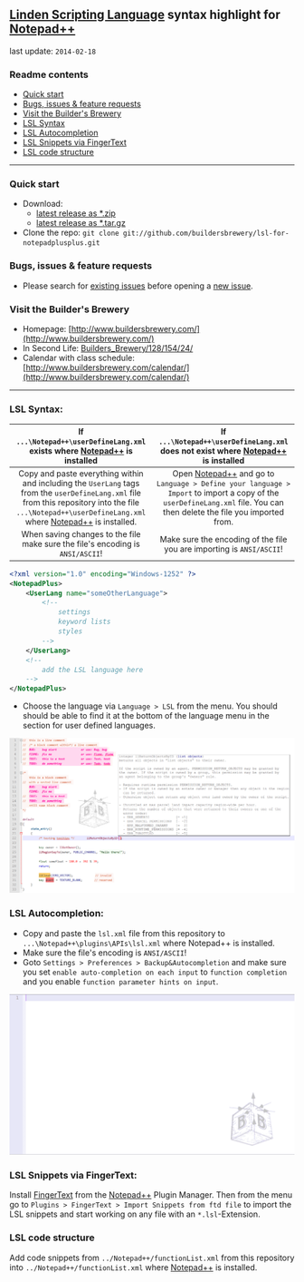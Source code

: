 ## [Linden Scripting Language](http://wiki.secondlife.com/wiki/LSL_Portal) syntax highlight for [Notepad++](http://notepad-plus-plus.org/)

last update: `2014-02-18`

### Readme contents

* [Quick start](#quick-start)
* [Bugs, issues & feature requests](#bugs-issues--feature-requests)
* [Visit the Builder's Brewery](#visit-the-builders-brewery)
* [LSL Syntax](#lsl-syntax)
* [LSL Autocompletion](#lsl-autocompletion)
* [LSL Snippets via FingerText](#lsl-snippets-via-fingertext)
* [LSL code structure](#lsl-code-structure)

___

### Quick start

* Download:
  * [latest release as *.zip](https://github.com/buildersbrewery/lsl-for-notepadplusplus/archive/master.zip)
  * [latest release as *.tar.gz](https://github.com/buildersbrewery/lsl-for-notepadplusplus/archive/master.tar.gz)
* Clone the repo: `git clone git://github.com/buildersbrewery/lsl-for-notepadplusplus.git`

### Bugs, issues & feature requests

* Please search for [existing issues](https://github.com/buildersbrewery/lsl-for-notepadplusplus/issues/) before opening a [new issue](https://github.com/buildersbrewery/lsl-for-notepadplusplus/issues/new/).

### Visit the Builder's Brewery

* Homepage: [http://www.buildersbrewery.com/](http://www.buildersbrewery.com/)
* In Second Life: [Builders_Brewery/128/154/24/](http://maps.secondlife.com/secondlife/Builders%20Brewery/128/154/24/)
* Calendar with class schedule: [http://www.buildersbrewery.com/calendar/](http://www.buildersbrewery.com/calendar/)

___

### LSL Syntax:

| If `...\Notepad++\userDefineLang.xml` exists where [Notepad++](http://notepad-plus-plus.org/) is installed | If `...\Notepad++\userDefineLang.xml` does not exist where [Notepad++](http://notepad-plus-plus.org/) is installed |
|:---:|:---:|
| Copy and paste everything within and including the `UserLang` tags from the `userDefineLang.xml` file from this repository into the file `...\Notepad++\userDefineLang.xml` where [Notepad++](http://notepad-plus-plus.org/) is installed. | Open [Notepad++](http://notepad-plus-plus.org/) and go to `Language > Define your language > Import` to import a copy of the `userDefineLang.xml` file. You can then delete the file you imported from. |
| When saving changes to the file make sure the file's encoding is `ANSI/ASCII`! | Make sure the encoding of the file you are importing is `ANSI/ASCII`! |

```xml
<?xml version="1.0" encoding="Windows-1252" ?>
<NotepadPlus>
    <UserLang name="someOtherLanguage">
        <!--
            settings
            keyword lists
            styles
        -->
    </UserLang>
    <!--
        add the LSL language here
    -->
</NotepadPlus>
```

* Choose the language via `Language > LSL` from the menu. You should should be able to find it at the bottom of the language menu in the section for user defined languages.

![LSL Syntax](static/lsl_syntax.png)

### LSL Autocompletion:

* Copy and paste the `lsl.xml` file from this repository to `...\Notepad++\plugins\APIs\lsl.xml` where Notepad++ is installed.
* Make sure the file's encoding is `ANSI/ASCII`!
* Goto `Settings > Preferences > Backup&Autocompletion` and make sure you set `enable auto-completion on each input` to `function completion` and you enable `function parameter hints on input`.

![LSL Autocompletion](static/lsl_autocompletion.gif)

### LSL Snippets via FingerText:

Install [FingerText](https://github.com/erinata/FingerText) from the [Notepad++](http://notepad-plus-plus.org/) Plugin Manager. Then from the menu go to `Plugins > FingerText > Import Snippets from ftd file` to import the LSL snippets and start working on any file with an `*.lsl`-Extension.

### LSL code structure

Add code snippets from `../Notepad++/functionList.xml` from this repository into `../Notepad++/functionList.xml` where [Notepad++](http://notepad-plus-plus.org/) is installed.
